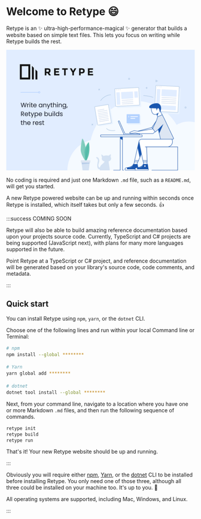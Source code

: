 # Welcome to Retype :smile:

Retype is an :sparkles: ultra-high-performance-magical :sparkles: generator that builds a website based on simple text files. This lets you focus on writing while Retype builds the rest. 

![Write anything, let Retype build the rest](static/retype-hero.svg)

No coding is required and just one Markdown `.md` file, such as a `README.md`, will get you started.

A new Retype powered website can be up and running within seconds once Retype is installed, which itself takes but only a few seconds. :+1:

:::success COMING SOON

Retype will also be able to build amazing reference documentation based upon your projects source code. Currently, TypeScript and C# projects are being supported (JavaScript next), with plans for many more languages supported in the future.

Point Retype at a TypeScript or C# project, and reference documentation will be generated based on your library's source code, code comments, and metadata.

:::

## Quick start

You can install Retype using `npm`, `yarn`, or the `dotnet` CLI. 

Choose one of the following lines and run within your local Command line or Terminal:

```sh
# npm
npm install --global ********

# Yarn
yarn global add ********

# dotnet
dotnet tool install --global ********
```

Next, from your command line, navigate to a location where you have one or more Markdown `.md` files, and then run the following sequence of commands. 

```
retype init
retype build
retype run
```

That's it! Your new Retype website should be up and running. 

::: 

Obviously you will require either [npm](https://www.npmjs.com/get-npm), [Yarn](https://classic.yarnpkg.com/en/docs/install/#mac-stable), or the [dotnet](https://dotnet.microsoft.com/download/dotnet-core) CLI to be installed before installing Retype. You only need one of those three, although all three could be installed on your machine too. It's up to you. :raised_hands:

All operating systems are supported, including Mac, Windows, and Linux.

:::
